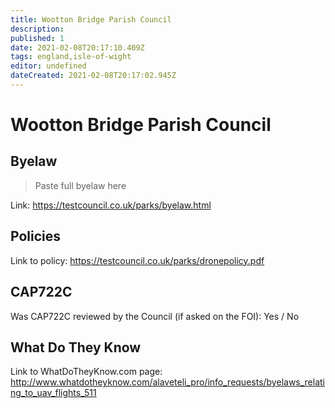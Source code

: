 ```yaml
---
title: Wootton Bridge Parish Council
description:
published: 1
date: 2021-02-08T20:17:10.409Z
tags: england,isle-of-wight
editor: undefined
dateCreated: 2021-02-08T20:17:02.945Z
---
```


# Wootton Bridge Parish Council


## Byelaw
> Paste full byelaw here

Link:
https://testcouncil.co.uk/parks/byelaw.html

## Policies
Link to policy:
https://testcouncil.co.uk/parks/dronepolicy.pdf

## CAP722C

Was CAP722C reviewed by the Council (if asked on the FOI): Yes / No

## What Do They Know

Link to WhatDoTheyKnow.com page:
http://www.whatdotheyknow.com/alaveteli_pro/info_requests/byelaws_relating_to_uav_flights_511

